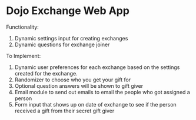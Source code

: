 # Dojo Exchange Web App

Functionality:
1. Dynamic settings input for creating exchanges
2. Dynamic questions for exchange joiner

To Implement:
1. Dynamic user preferences for each exchange based on the settings created for the exchange.
2. Randomizer to choose who you get your gift for
3. Optional question answers will be shown to gift giver
4. Email module to send out emails to email the people who got assigned a person
5. Form input that shows up on date of exchange to see if the person received a gift from their secret gift giver
